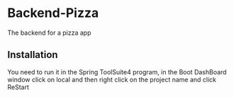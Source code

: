 # Backend-Pizza

The backend for a pizza app

## Installation

You need to run it in the Spring ToolSuite4 program, in the Boot DashBoard window click on local and then right click on the project name and click ReStart
